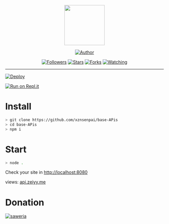 <p align="center">
<img src="https://avatars.githubusercontent.com/u/81281058?v=4" alt="" width="128" height="128"/>
</p>
<p align="center">
<a href="https://github.com/xznsenpai"><img title="Author" src="https://img.shields.io/badge/Author-xznsenpai-red.svg?style=for-the-badge&logo=github"></a>
</p>
<p align="center">
<a href="https://github.com/xznsenpai/followers"><img title="Followers" src="https://img.shields.io/github/followers/xznsenpai?color=blue&style=flat-square"></a>
<a href="https://github.com/xznsenpai/megumikato2/stargazers/"><img title="Stars" src="https://img.shields.io/github/stars/xznsenpai/base-APis?color=red&style=flat-square"></a>
<a href="https://github.com/xznsenpai/megumikato2/network/members"><img title="Forks" src="https://img.shields.io/github/forks/xznsenpai/base-APis?color=red&style=flat-square"></a>
<a href="https://github.com/xznsenpai/megumikato2/watchers"><img title="Watching" src="https://img.shields.io/github/watchers/xznsenpai/base-APis?label=Watchers&color=blue&style=flat-square"></a>
</p>

---

[![Deploy](https://www.herokucdn.com/deploy/button.svg)](https://heroku.com/deploy?template=https://github.com/xznsenpai/base-APis/)

[![Run on Repl.it](https://repl.it/badge/github/xznsenpai/base-APis)](https://repl.it/github/xznsenpai/base-APis)

# Install

```bash
> git clone https://github.com/xznsenpai/base-APis
> cd base-APis
> npm i
```

# Start

```bash
> node .
```

Check your site in [http://localhost:8080](http://localhost:8080)

views:
[api.zeiyy.me](https://api.zeiyy.me)
# Donation

[![saweria](https://saweria.co/_next/image?url=%2F_next%2Fstatic%2Fmedia%2Fhomepage_characters.a1cf6cc4.svg&w=3840&q=75)](https://saweria.co/xxivmmiii)